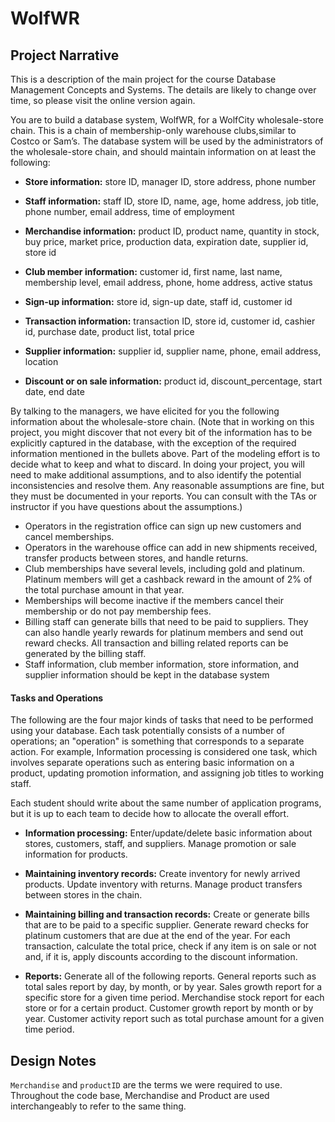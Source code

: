 # WolfWR

## Project Narrative
This is a description of the main project for the course Database
Management Concepts and Systems. The details are likely to change
over time, so please visit the online version again.

You are to build a database system, WolfWR, for a WolfCity wholesale-store chain. This is a chain of membership-only warehouse clubs,similar to Costco or Sam’s. The database system will be used by the administrators of the wholesale-store chain, and should maintain information on at least the following:

- **Store information:** store ID, manager ID, store address, phone number

- **Staff information:** staff ID, store ID, name, age, home address, job title, phone number, email address, time of employment

- **Merchandise information:** product ID, product name, quantity in stock, buy price, market price, production data, expiration date, supplier id, store id

- **Club member information:** customer id, first name, last name, membership level, email address, phone, home address, active status

- **Sign-up information:** store id, sign-up date, staff id, customer id

- **Transaction information:** transaction ID, store id, customer id, cashier id, purchase date, product list, total price

- **Supplier information:** supplier id, supplier name, phone, email address, location

- **Discount or on sale information:** product id, discount_percentage, start date, end date

By talking to the managers, we have elicited for you the following information about the wholesale-store chain. (Note that in working on this project, you might discover that not every bit of the information has to be explicitly captured in the database, with the exception of the required information mentioned in the bullets above. Part of the modeling effort is to decide what to keep and what to discard. In doing your project, you will need to make additional assumptions, and to also identify the potential inconsistencies and resolve them. Any reasonable assumptions are fine, but they must be documented in your reports. You can consult with the TAs or instructor if you have questions about the assumptions.)

- Operators in the registration office can sign up new customers and cancel memberships.
- Operators in the warehouse office can add in new shipments received, transfer products between stores, and handle returns.
- Club memberships have several levels, including gold and platinum. Platinum members will get a cashback reward in the amount of 2% of the total purchase amount in that year.
- Memberships will become inactive if the members cancel their membership or do not pay membership fees.
- Billing staff can generate bills that need to be paid to suppliers. They can also handle yearly rewards for platinum members and send out reward checks. All transaction and billing related reports can be generated by the billing staff.
- Staff information, club member information, store information,
and supplier information should be kept in the database system

#### Tasks and Operations
The following are the four major kinds of tasks that need to be performed using your database. Each task potentially consists of a number of operations; an "operation" is something that corresponds to a separate action. For example, Information processing is considered one task, which involves separate operations such as entering basic information on a product, updating promotion information, and assigning job titles to working staff.

Each student should write about the same number of application programs, but it is up to each team to decide how to allocate the overall effort.

- **Information processing:** Enter/update/delete basic information about stores, customers, staff, and suppliers. Manage promotion or sale information for products.

  
- **Maintaining inventory records:** Create inventory for newly arrived products. Update inventory with returns. Manage product transfers between stores in the chain.

- **Maintaining billing and transaction records:** Create or generate bills that are to be paid to a specific supplier. Generate reward checks for platinum customers that are due at the end of the year. For each transaction, calculate the total price, check if any item is on sale or not and, if it is, apply discounts according to the discount information.

- **Reports:** Generate all of the following reports. General reports such as total sales report by day, by month, or by year. Sales growth report for a specific store for a given time period. Merchandise stock report for each store or for a certain product. Customer growth report by month or by year. Customer activity report such as total purchase amount for a given time period.

## Design Notes

`Merchandise` and `productID` are the terms we were required to use. Throughout the code base, Merchandise and Product are used interchangeably to refer to the same thing.
